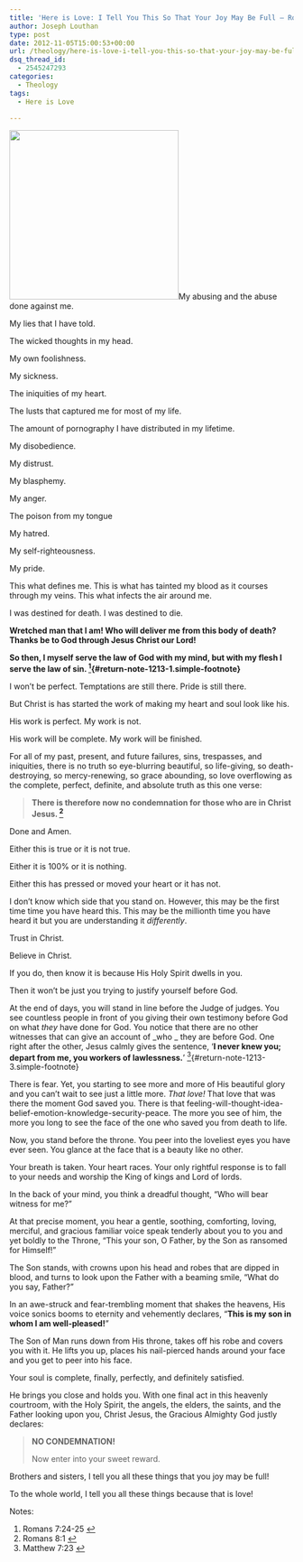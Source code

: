 ```yaml
---
title: 'Here is Love: I Tell You This So That Your Joy May Be Full – Romans 8:1'
author: Joseph Louthan
type: post
date: 2012-11-05T15:00:53+00:00
url: /theology/here-is-love-i-tell-you-this-so-that-your-joy-may-be-full-romans-81/
dsq_thread_id:
  - 2545247293
categories:
  - Theology
tags:
  - Here is Love

---
```

[<img class="alignright size-medium wp-image-1223" title="cross-backlit-x2" src="https://i0.wp.com/theologic.us/wp-content/uploads/2012/11/cross-backlit-x2.jpg?resize=300%2C300" alt="" width="300" height="300" srcset="https://i0.wp.com/theologic.us/wp-content/uploads/2012/11/cross-backlit-x2.jpg?resize=300%2C300 300w, https://i0.wp.com/theologic.us/wp-content/uploads/2012/11/cross-backlit-x2.jpg?resize=150%2C150 150w, https://i0.wp.com/theologic.us/wp-content/uploads/2012/11/cross-backlit-x2.jpg?w=573 573w" sizes="(max-width: 300px) 100vw, 300px" data-recalc-dims="1" />][1]My abusing and the abuse done against me.

My lies that I have told.

The wicked thoughts in my head.

My own foolishness.

My sickness.

The iniquities of my heart.

The lusts that captured me for most of my life.

The amount of pornography I have distributed in my lifetime.

My disobedience.

My distrust.

My blasphemy.

My anger.

The poison from my tongue

My hatred.

My self-righteousness.

My pride.

This what defines me. This is what has tainted my blood as it courses through my veins. This what infects the air around me.

I was destined for death. I was destined to die.

**Wretched man that I am! Who will deliver me from this body of death? Thanks be to God through Jesus Christ our Lord!** 

**So then, I myself serve the law of God with my mind, but with my flesh I serve the law of sin. [<sup>1</sup>][2]{#return-note-1213-1.simple-footnote}**

I won’t be perfect. Temptations are still there. Pride is still there.

But Christ is has started the work of making my heart and soul look like his.

His work is perfect. My work is not.

His work will be complete. My work will be finished.

For all of my past, present, and future failures, sins, trespasses, and iniquities, there is no truth so eye-blurring beautiful, so life-giving, so death-destroying, so mercy-renewing, so grace abounding, so love overflowing as the complete, perfect, definite, and absolute truth as this one verse:

> <p style="text-align: left;">
>   <strong>There is therefore now no condemnation for those who are in Christ Jesus. <a class="simple-footnote" title="Romans 8:1" id="return-note-1213-2" href="#note-1213-2"><sup>2</sup></a></strong>
> </p>

Done and Amen.

Either this is true or it is not true.

Either it is 100% or it is nothing.

Either this has pressed or moved your heart or it has not.

I don&#8217;t know which side that you stand on. However, this may be the first time time you have heard this. This may be the millionth time you have heard it but you are understanding it _differently_.

Trust in Christ.

Believe in Christ.

If you do, then know it is because His Holy Spirit dwells in you.

Then it won&#8217;t be just you trying to justify yourself before God.

At the end of days, you will stand in line before the Judge of judges. You see countless people in front of you giving their own testimony before God on what _they_ have done for God. You notice that there are no other witnesses that can give an account of _who _ they are before God. One right after the other, Jesus calmly gives the sentence, &#8216;**I never knew you; depart from me, you workers of lawlessness.**’ [<sup>3</sup>][3]{#return-note-1213-3.simple-footnote}

There is fear. Yet, you starting to see more and more of His beautiful glory and you can&#8217;t wait to see just a little more. _That love!_ That love that was there the moment God saved you. There is that feeling-will-thought-idea-belief-emotion-knowledge-security-peace. The more you see of him, the more you long to see the face of the one who saved you from death to life.

Now, you stand before the throne. You peer into the loveliest eyes you have ever seen. You glance at the face that is a beauty like no other.

Your breath is taken. Your heart races. Your only rightful response is to fall to your needs and worship the King of kings and Lord of lords.

In the back of your mind, you think a dreadful thought, &#8220;Who will bear witness for me?&#8221;

At that precise moment, you hear a gentle, soothing, comforting, loving, merciful, and gracious familiar voice speak tenderly about you to you and yet boldly to the Throne, &#8220;This your son, O Father, by the Son as ransomed for Himself!&#8221;

The Son stands, with crowns upon his head and robes that are dipped in blood, and turns to look upon the Father with a beaming smile, &#8220;What do you say, Father?&#8221;

In an awe-struck and fear-trembling moment that shakes the heavens, His voice sonics booms to eternity and vehemently declares, &#8220;**This is my son in whom I am well-pleased!**&#8221;

The Son of Man runs down from His throne, takes off his robe and covers you with it. He lifts you up, places his nail-pierced hands around your face and you get to peer into his face.

Your soul is complete, finally, perfectly, and definitely satisfied.

He brings you close and holds you. With one final act in this heavenly courtroom, with the Holy Spirit, the angels, the elders, the saints, and the Father looking upon you, Christ Jesus, the Gracious Almighty God justly declares:

> **NO CONDEMNATION!**
> 
> Now enter into your sweet reward.

Brothers and sisters, I tell you all these things that you joy may be full!

To the whole world, I tell you all these things because that is love!

<div class="simple-footnotes">
  <p class="notes">
    Notes:
  </p>
  
  <ol>
    <li id="note-1213-1">
      Romans 7:24-25 <a href="#return-note-1213-1">&#8617;</a>
    </li>
    <li id="note-1213-2">
      Romans 8:1 <a href="#return-note-1213-2">&#8617;</a>
    </li>
    <li id="note-1213-3">
      Matthew 7:23 <a href="#return-note-1213-3">&#8617;</a>
    </li>
  </ol>
</div>

 [1]: https://i0.wp.com/theologic.us/wp-content/uploads/2012/11/cross-backlit-x2.jpg
 [2]: #note-1213-1 "Romans 7:24-25"
 [3]: #note-1213-3 "Matthew 7:23"